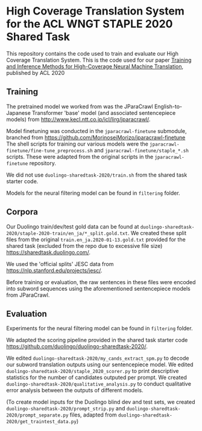 # High Coverage Translation System for the ACL WNGT STAPLE 2020 Shared Task
This repository contains the code used to train and evaluate our High Coverage Translation System. This is the code used for our paper [Training and Inference Methods for High-Coverage Neural Machine Translation](https://www.aclweb.org/anthology/2020.ngt-1.13/), published by ACL 2020

## Training
The pretrained model we worked from was the JParaCrawl English-to-Japanese Transformer 'base' model (and associated sentencepiece models) from http://www.kecl.ntt.co.jp/icl/lirg/jparacrawl/. 

Model finetuning was conducted in the `jparacrawl-finetune` submodule, branched from https://github.com/MorinoseiMorizo/jparacrawl-finetune
The shell scripts for training our various models were the `jparacrawl-finetune/fine-tune_preprocess.sh` and `jparacrawl-finetune/staple_*.sh` scripts. These were adapted from the original scripts in the `jparacrawl-finetune` repository.

We did not use `duolingo-sharedtask-2020/train.sh` from the shared task starter code.

Models for the neural filtering model can be found in `filtering` folder.

## Corpora
Our Duolingo train/dev/test gold data can be found at `duolingo-sharedtask-2020/staple-2020-train/en_ja/*_split.gold.txt`. We created these split files from the original `train.en_ja.2020-01-13.gold.txt` provided for the shared task (excluded from the repo due to excessive file size) https://sharedtask.duolingo.com/. 

We used the 'official splits' JESC data from https://nlp.stanford.edu/projects/jesc/.

Before training or evaluation, the raw sentences in these files were encoded into subword sequences using the aforementioned sentencepiece models from JParaCrawl.

## Evaluation
Experiments for the neural filtering model can be found in `filtering` folder.

We adapted the scoring pipeline provided in the shared task starter code https://github.com/duolingo/duolingo-sharedtask-2020/.

We edited `duolingo-sharedtask-2020/my_cands_extract_spm.py` to decode our subword translation outputs using our sentencepiece model.
We edited `duolingo-sharedtask-2020/staple_2020_scorer.py` to print descriptive statistics for the number of candidates outputed per prompt.
We created `duolingo-sharedtask-2020/qualitative_analysis.py` to conduct qualitative error analysis between the outputs of different models.

(To create model inputs for the Duolingo blind dev and test sets, we created `duolingo-sharedtask-2020/prompt_strip.py` and `duolingo-sharedtask-2020/prompt_separate.py` files, adapted from `duolingo-sharedtask-2020/get_traintest_data.py`)

